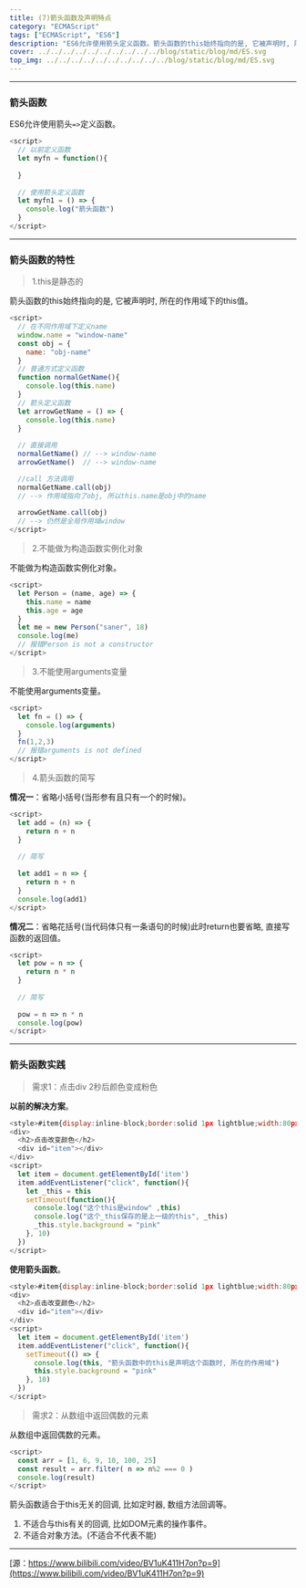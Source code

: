 ```yaml
---
title: (7)箭头函数及声明特点
category: "ECMAScript"
tags: ["ECMAScript", "ES6"]
description: "ES6允许使用箭头定义函数。箭头函数的this始终指向的是, 它被声明时, 所在的作用域下的this值。"
cover: ../../../../../../../../../../blog/static/blog/md/ES.svg
top_img: ../../../../../../../../../../blog/static/blog/md/ES.svg
---
```


***

### 箭头函数

ES6允许使用箭头`=>`定义函数。


```js es
<script>
  // 以前定义函数
  let myfn = function(){
    
  }
  
  // 使用箭头定义函数
  let myfn1 = () => {
    console.log("箭头函数")
  }
</script>
```


***

### 箭头函数的特性

> 1.this是静态的

箭头函数的this始终指向的是, 它被声明时, 所在的作用域下的this值。


```js es
<script>
  // 在不同作用域下定义name
  window.name = "window-name"
  const obj = {
    name: "obj-name"
  }
  // 普通方式定义函数
  function normalGetName(){
    console.log(this.name)
  }
  // 箭头定义函数
  let arrowGetName = () => {
    console.log(this.name)
  }
  
  // 直接调用
  normalGetName() // --> window-name
  arrowGetName()  // --> window-name

  //call 方法调用
  normalGetName.call(obj) 
  // --> 作用域指向了obj, 所以this.name是obj中的name
  
  arrowGetName.call(obj)  
  // --> 仍然是全局作用域window
</script>
```


> 2.不能做为构造函数实例化对象

不能做为构造函数实例化对象。


```js es
<script>
  let Person = (name, age) => {
    this.name = name
    this.age = age
  }
  let me = new Person("saner", 18)
  console.log(me)
  // 报错Person is not a constructor
</script>
```


> 3.不能使用arguments变量

不能使用arguments变量。


```js es
<script>
  let fn = () => {
    console.log(arguments)
  }
  fn(1,2,3)
  // 报错arguments is not defined
</script>
```


> 4.箭头函数的简写

**情况一**：省略小括号(当形参有且只有一个的时候)。


```js es
<script>
  let add = (n) => {
    return n + n
  }
  
  // 简写
  
  let add1 = n => {
    return n + n
  }
  console.log(add1)
</script>
```


**情况二**：省略花括号(当代码体只有一条语句的时候)此时return也要省略, 直接写函数的返回值。


```js es
<script>
  let pow = n => {
    return n * n
  }
  
  // 简写
  
  pow = n => n * n
  console.log(pow)
</script>
```


***

### 箭头函数实践

> 需求1：点击div 2秒后颜色变成粉色

**以前的解决方案**。


```js es
<style>#item{display:inline-block;border:solid 1px lightblue;width:80px;height:30px;user-select:none;}</style>
<div>
  <h2>点击改变颜色</h2>
  <div id="item"></div>
</div>
<script>
  let item = document.getElementById('item')
  item.addEventListener("click", function(){
    let _this = this
    setTimeout(function(){
      console.log("这个this是window" ,this)
      console.log("这个_this保存的是上一级的this", _this)
      _this.style.background = "pink"
    }, 10)
  })
</script>
```


**使用箭头函数**。


```js es
<style>#item{display:inline-block;border:solid 1px lightblue;width:80px;height:30px;user-select:none;}</style>
<div>
  <h2>点击改变颜色</h2>
  <div id="item"></div>
</div>
<script>
  let item = document.getElementById('item')
  item.addEventListener("click", function(){
    setTimeout(() => {
      console.log(this, "箭头函数中的this是声明这个函数时, 所在的作用域")
      this.style.background = "pink"
    }, 10)
  })
</script>
```


> 需求2：从数组中返回偶数的元素

从数组中返回偶数的元素。


```js es
<script>
  const arr = [1, 6, 9, 10, 100, 25]
  const result = arr.filter( n => n%2 === 0 )
  console.log(result)
</script>
```


箭头函数适合于this无关的回调, 比如定时器, 数组方法回调等。

1. 不适合与this有关的回调, 比如DOM元素的操作事件。
2. 不适合对象方法。(不适合不代表不能)


***

[源：https://www.bilibili.com/video/BV1uK411H7on?p=9](https://www.bilibili.com/video/BV1uK411H7on?p=9)